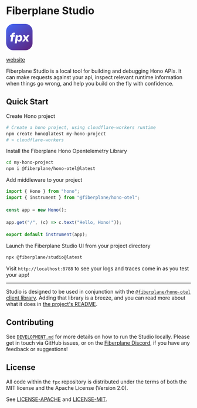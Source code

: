 # Fiberplane Studio

<!-- TODO - REPLACE LOGO -->
![FPX](fpx.svg)

[website](https://fiberplane.com/)

Fiberplane Studio is a local tool for building and debugging Hono APIs. It can make requests against your api, inspect relevant runtime information when things go wrong, and help you build on the fly with confidence.

## Quick Start

Create Hono project
```sh
# Create a hono project, using cloudflare-workers runtime
npm create hono@latest my-hono-project
# > cloudflare-workers
```

Install the Fiberplane Hono Opentelemetry Library

```sh
cd my-hono-project
npm i @fiberplane/hono-otel@latest
```

Add middleware to your project

```ts
import { Hono } from "hono";
import { instrument } from "@fiberplane/hono-otel";

const app = new Hono();

app.get("/", (c) => c.text("Hello, Hono!"));

export default instrument(app);
```

Launch the Fiberplane Studio UI from your project directory

```sh
npx @fiberplane/studio@latest
```

Visit `http://localhost:8788` to see your logs and traces come in as you test your app!

***

Studio is designed to be used in conjunction with the [`@fiberplane/hono-otel` client library](https://www.npmjs.com/package/@fiberplane/hono-otel). Adding that library is a breeze, and you can read more about what it does in [the project's README](./packages/client-library-otel/README.md).

## Contributing

See [`DEVELOPMENT.md`](./DEVELOPMENT.md) for more details on how to run the Studio locally. Please get in touch via GitHub issues, or on the [Fiberplane Discord](https://discord.com/invite/cqdY6SpfVR), if you have any feedback or suggestions!

## License

All code within the `fpx` repository is distributed under the terms of
both the MIT license and the Apache License (Version 2.0).

See [LICENSE-APACHE](LICENSE-APACHE) and [LICENSE-MIT](LICENSE-MIT).
